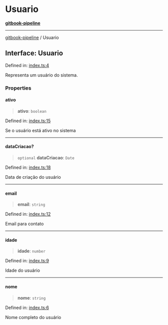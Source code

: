 # Usuario

[**gitbook-pipeline**](../docs/)

***

[gitbook-pipeline](../docs/) / Usuario

## Interface: Usuario

Defined in: [index.ts:4](https://bitbucket.org/blingsio/gitbook-pipeline/src/8f9dce1ff9e4735073f957121edba8f4dbb5be7d/src/index.ts#lines-4)

Representa um usuário do sistema.

### Properties

#### ativo

> **ativo**: `boolean`

Defined in: [index.ts:15](https://bitbucket.org/blingsio/gitbook-pipeline/src/8f9dce1ff9e4735073f957121edba8f4dbb5be7d/src/index.ts#lines-15)

Se o usuário está ativo no sistema

***

#### dataCriacao?

> `optional` **dataCriacao**: `Date`

Defined in: [index.ts:18](https://bitbucket.org/blingsio/gitbook-pipeline/src/8f9dce1ff9e4735073f957121edba8f4dbb5be7d/src/index.ts#lines-18)

Data de criação do usuário

***

#### email

> **email**: `string`

Defined in: [index.ts:12](https://bitbucket.org/blingsio/gitbook-pipeline/src/8f9dce1ff9e4735073f957121edba8f4dbb5be7d/src/index.ts#lines-12)

Email para contato

***

#### idade

> **idade**: `number`

Defined in: [index.ts:9](https://bitbucket.org/blingsio/gitbook-pipeline/src/8f9dce1ff9e4735073f957121edba8f4dbb5be7d/src/index.ts#lines-9)

Idade do usuário

***

#### nome

> **nome**: `string`

Defined in: [index.ts:6](https://bitbucket.org/blingsio/gitbook-pipeline/src/8f9dce1ff9e4735073f957121edba8f4dbb5be7d/src/index.ts#lines-6)

Nome completo do usuário
